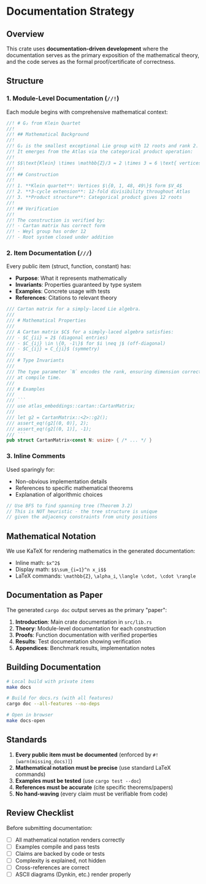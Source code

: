 # Documentation Strategy

## Overview

This crate uses **documentation-driven development** where the documentation serves as the primary exposition of the mathematical theory, and the code serves as the formal proof/certificate of correctness.

## Structure

### 1. Module-Level Documentation (`//!`)

Each module begins with comprehensive mathematical context:

```rust
//! # G₂ from Klein Quartet
//!
//! ## Mathematical Background
//!
//! G₂ is the smallest exceptional Lie group with 12 roots and rank 2.
//! It emerges from the Atlas via the categorical product operation:
//!
//! $$\text{Klein} \times \mathbb{Z}/3 = 2 \times 3 = 6 \text{ vertices}$$
//!
//! ## Construction
//!
//! 1. **Klein quartet**: Vertices $\{0, 1, 48, 49\}$ form $V_4$
//! 2. **3-cycle extension**: 12-fold divisibility throughout Atlas
//! 3. **Product structure**: Categorical product gives 12 roots
//!
//! ## Verification
//!
//! The construction is verified by:
//! - Cartan matrix has correct form
//! - Weyl group has order 12
//! - Root system closed under addition
```

### 2. Item Documentation (`///`)

Every public item (struct, function, constant) has:

- **Purpose**: What it represents mathematically
- **Invariants**: Properties guaranteed by type system
- **Examples**: Concrete usage with tests
- **References**: Citations to relevant theory

```rust
/// Cartan matrix for a simply-laced Lie algebra.
///
/// # Mathematical Properties
///
/// A Cartan matrix $C$ for a simply-laced algebra satisfies:
/// - $C_{ii} = 2$ (diagonal entries)
/// - $C_{ij} \in \{0, -1\}$ for $i \neq j$ (off-diagonal)
/// - $C_{ij} = C_{ji}$ (symmetry)
///
/// # Type Invariants
///
/// The type parameter `N` encodes the rank, ensuring dimension correctness
/// at compile time.
///
/// # Examples
///
/// ```
/// use atlas_embeddings::cartan::CartanMatrix;
///
/// let g2 = CartanMatrix::<2>::g2();
/// assert_eq!(g2[(0, 0)], 2);
/// assert_eq!(g2[(0, 1)], -1);
/// ```
pub struct CartanMatrix<const N: usize> { /* ... */ }
```

### 3. Inline Comments

Used sparingly for:
- Non-obvious implementation details
- References to specific mathematical theorems
- Explanation of algorithmic choices

```rust
// Use BFS to find spanning tree (Theorem 3.2)
// This is NOT heuristic - the tree structure is unique
// given the adjacency constraints from unity positions
```

## Mathematical Notation

We use KaTeX for rendering mathematics in the generated documentation:

- Inline math: `$x^2$`
- Display math: `$$\sum_{i=1}^n x_i$$`
- LaTeX commands: `\mathbb{Z}`, `\alpha_i`, `\langle \cdot, \cdot \rangle`

## Documentation as Paper

The generated `cargo doc` output serves as the primary "paper":

1. **Introduction**: Main crate documentation in `src/lib.rs`
2. **Theory**: Module-level documentation for each construction
3. **Proofs**: Function documentation with verified properties
4. **Results**: Test documentation showing verification
5. **Appendices**: Benchmark results, implementation notes

## Building Documentation

```bash
# Local build with private items
make docs

# Build for docs.rs (with all features)
cargo doc --all-features --no-deps

# Open in browser
make docs-open
```

## Standards

1. **Every public item must be documented** (enforced by `#![warn(missing_docs)]`)
2. **Mathematical notation must be precise** (use standard LaTeX commands)
3. **Examples must be tested** (use `cargo test --doc`)
4. **References must be accurate** (cite specific theorems/papers)
5. **No hand-waving** (every claim must be verifiable from code)

## Review Checklist

Before submitting documentation:

- [ ] All mathematical notation renders correctly
- [ ] Examples compile and pass tests
- [ ] Claims are backed by code or tests
- [ ] Complexity is explained, not hidden
- [ ] Cross-references are correct
- [ ] ASCII diagrams (Dynkin, etc.) render properly
